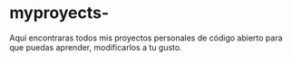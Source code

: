 # myproyects-
Aquí encontraras todos mis proyectos personales de código abierto para que puedas aprender, modificarlos a tu gusto.
